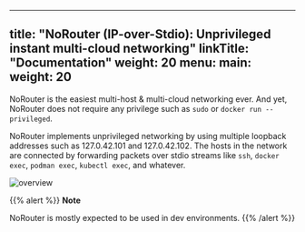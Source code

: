 
---
title: "NoRouter (IP-over-Stdio): Unprivileged instant multi-cloud networking"
linkTitle: "Documentation"
weight: 20
menu:
  main:
    weight: 20
---

NoRouter is the easiest multi-host & multi-cloud networking ever. And yet, NoRouter does not require any privilege such as `sudo` or `docker run --privileged`.

NoRouter implements unprivileged networking by using multiple loopback addresses such as 127.0.42.101 and 127.0.42.102.
The hosts in the network are connected by forwarding packets over stdio streams like `ssh`, `docker exec`, `podman exec`, `kubectl exec`, and whatever.

![overview](../images/norouter-overview.png)

{{% alert %}}
**Note**

NoRouter is mostly expected to be used in dev environments.
{{% /alert %}}

